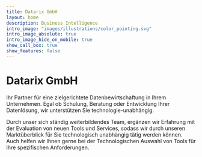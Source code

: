 ```yaml
---
title: Datarix GmbH
layout: home
description: Business Intelligence
intro_image: "images/illustrations/color_pointing.svg"
intro_image_absolute: true
intro_image_hide_on_mobile: true
show_call_box: true
show_features: false
---
```


# Datarix GmbH

Ihr Partner für eine zielgerichtete Datenbewirtschaftung in Ihrem Unternehmen. Egal ob Schulung, Beratung oder Entwicklung Ihrer Datenlösung, wir unterstützen Sie technologie-unabhängig.

Durch unser sich ständig weiterbildendes Team, ergänzen wir Erfahrung mit der Evaluation von neuen Tools und Services, sodass wir durch unseren Marktüberblick für Sie technologisch unabhängig tätig werden können. Auch helfen wir Ihnen gerne bei der Technologischen Auswahl von Tools für Ihre spezifischen Anforderungen.